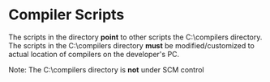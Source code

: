 # Compiler Scripts
The scripts in the directory **point** to other scripts the C:\compilers
directory.  The scripts in the C:\compilers directory **must** be 
modified/customized to actual location of compilers on the developer's PC.

Note: The C:\compilers directory is **not** under SCM control
